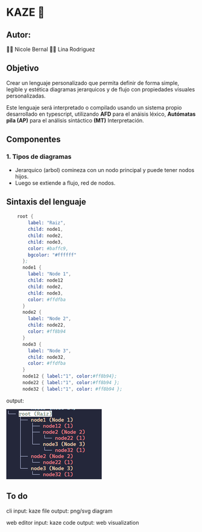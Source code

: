 # KAZE 🍁

## Autor:

🐱‍💻 Nicole Bernal 
🐱‍💻 Lina Rodriguez


## Objetivo

Crear un lenguaje personalizado que permita definir de forma simple, legible y estética diagramas jerarquicos y de flujo con propiedades visuales personalizadas.

Este lenguaje será interpretado o compilado usando un sistema propio desarrollado en typescript, utilizando **AFD** para el anáisis léxico, **Autómatas pila (AP)** para el análisis sintáctico **(MT)** Interpretación.

## Componentes

### 1. Tipos de diagramas

* Jerarquico (arbol) comineza con un nodo principal y puede tener nodos hijos.
* Luego se extiende a flujo, red de nodos.

## Sintaxis del lenguaje

````s
    root {
        label: "Raiz",
        child: node1,
        child: node2,
        child: node3,
        color: #baffc9,
        bgcolor: "#ffffff"
      };
      node1 {
        label: "Node 1",
        child: node12
        child: node2,
        child: node3,
        color: #ffdfba
      }
      node2 {
        label: "Node 2",
        child: node22,
        color: #ff8b94
      }
      node3 {
        label: "Node 3",
        child: node32,
        color: #ffdfba
      }
      node12 { label:"1", color:#ff8b94};
      node22 { label:"1", color:#ff8b94 };
      node32 { label:"1", color: #ff8b94 };
````

output:

![alt text](image-1.png)

## To do

cli
    input: kaze file
    output: png/svg diagram

web editor
    input: kaze code
    output: web visualization
